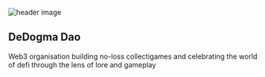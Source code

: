 ![header image](https://github.com/DeDogmaDao/.github/raw/main/Finalheader2%20(1).jpg?raw=true)

## DeDogma Dao 

Web3 organisation building no-loss collectigames and celebrating the world of defi through the lens of lore and gameplay
<!--

**Here are some ideas to get you started:**

🙋‍♀️ A short introduction - what is your organization all about?
🌈 Contribution guidelines - how can the community get involved?
👩‍💻 Useful resources - where can the community find your docs? Is there anything else the community should know?
🍿 Fun facts - what does your team eat for breakfast?
🧙 Remember, you can do mighty things with the power of [Markdown](https://docs.github.com/github/writing-on-github/getting-started-with-writing-and-formatting-on-github/basic-writing-and-formatting-syntax)
-->
